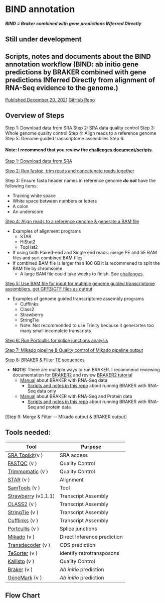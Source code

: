 # BIND annotation
##### BIND = Braker combined with gene predictions INferred Directly
## Still under development
## Scripts, notes and documents about the BIND annotation workflow (BIND: ab initio gene predictions by BRAKER combined with gene predictions INferred Directly from alignment of RNA-Seq evidence to the genome.) 
[Published December 20, 2021](https://doi.org/10.1093/nar/gkab1238) [GitHub Repo](https://github.com/eswlab/orphan-prediction)

## Overview of Steps
Step 1: Download data from SRA
Step 2: SRA data quality control
Step 3: Whole genome quality control
Step 4: Align reads to a reference genome
Step 5: Genome guided transcriptome assemblies
Step 6: 

#### Note: I recommend that you review the [challenges document/scripts](https://github.com/PeanutBase/BIND_annotation/tree/main/challenges#readme).

[Step 1: Download data from SRA](https://github.com/PeanutBase/BIND_annotation/tree/main/scripts/download_data)

[Step 2: Run fastqc, trim reads and concatenate reads together](https://github.com/PeanutBase/BIND_annotation/tree/main/scripts/trim_data)

Step 3: Ensure fasta header names in reference genome ***do not*** have the following items:
* Training white space
* White space between numbers or letters
* A colon 
* An underscore

[Step 4: Align reads to a reference genome & generate a BAM file](https://github.com/PeanutBase/BIND_annotation/tree/main/scripts/generate_bam)
* Examples of alignment programs
  * STAR
  * HiStat2
  * TopHat2
* If using both Paired-end and Single end reads: merge PE and SE BAM files and sort combined BAM files
* If combined BAM file is larger than 100 GB it is recommened to split the BAM file by chromsome 
  * A large BAM file could take weeks to finish. See [challenges](https://github.com/PeanutBase/BIND_annotation/tree/main/challenges#readme).

[Step 5: Use BAM file for input for multiple genome guided transcriptome assembliers, get GFF3/GTF files as output](https://github.com/PeanutBase/BIND_annotation/tree/main/scripts/generate_GFF)
* Examples of genome guided transcriptome assembly programs
  * Cufflinks
  * Class2
  * Strawberry
  * StringTie
  * Note: Not recommonded to use Trinity because it generartes too many small incomplete transcripts 

[Step 6: Run Portcullis for splice junctions analysis](https://github.com/PeanutBase/BIND_annotation/blob/main/scripts/portcullis.sh)

[Step 7: Mikado pipeline & Quality control of Mikado pipeline output](https://github.com/PeanutBase/BIND_annotation/tree/main/scripts/mikado)

[Step 8: BRAKER & Filter TE sequences](https://github.com/PeanutBase/BIND_annotation/tree/main/scripts/braker)
* **NOTE:** There are multiple ways to run BRAKER. I recommend reviewing documentation for [BRAKER2](https://github.com/Gaius-Augustus/BRAKER#keys-to-successful-gene-prediction) and review [BRAKER2 tutorial](https://bioinformaticsworkbook.org/dataAnalysis/GenomeAnnotation/Intro_to_Braker2.html#gsc.tab=0)
  * [Manual](https://github.com/Gaius-Augustus/BRAKER#braker-with-rna-seq-data) about BRAKER with RNA-Seq data
    * [Scripts and notes in this repo](https://github.com/PeanutBase/BIND_annotation/blob/main/scripts/braker/README.md) about running BRAKER with RNA-Seq data only
  * [Manual](https://github.com/Gaius-Augustus/BRAKER#braker-with-rna-seq-and-protein-data) about BRAKER with RNA-Seq and Protein data
    * [Scripts and notes in this repo](https://github.com/PeanutBase/BIND_annotation/blob/main/scripts/braker/version2/braker-predictions.md) about running BRAKER with RNA-Seq and protein data

[Step 9: Merge & Filter -- Mikado output & BRAKER output]


## Tools needed: 

| Tool  | Purpose |
| ------------- | ------------- |
| [SRA Toolkit](https://github.com/ncbi/sra-tools)(v )| SRA access |
| [FASTQC](https://github.com/s-andrews/FastQC) (v ) | Quality Control |
| [Trimmomatic](https://github.com/timflutre/trimmomatic) (v ) | Quality Control |
| [STAR](https://github.com/alexdobin/STAR) (v ) | Alignment |
| [SamTools](https://github.com/samtools/samtools) (v ) | Tool |
| [Strawberry](https://github.com/ruolin/strawberry) (v1.1.1) | Transcript Assembly  |
| [CLASS2](http://ccb.jhu.edu/people/florea/research/CLASS2/) (v ) | Transcript Assembly  |
| [StringTie](https://github.com/gpertea/stringtie) (v ) | Transcript Assembly  |
| [Cufflinks](http://cole-trapnell-lab.github.io/cufflinks/) (v ) | Transcript Assembly  |
| [Portcullis](https://github.com/EI-CoreBioinformatics/portcullis) (v ) | Splice junctions |
| [Mikado](https://github.com/EI-CoreBioinformatics/mikado) (v ) | Direct Inference prediction |
| [Transdecoder](https://github.com/TransDecoder/TransDecoder) (v ) | CDS prediction |
| [TeSorter](https://github.com/zhangrengang/TEsorter) (v ) | identify retrotransposons |
| [Kallisto](https://pachterlab.github.io/kallisto/) (v ) | Quality Control |
| [Braker](https://github.com/Gaius-Augustus/BRAKER) (v ) | *Ab initio* prediction |
| [GeneMark](http://exon.gatech.edu/GeneMark/) (v ) | *Ab initio* prediction |

## Flow Chart



